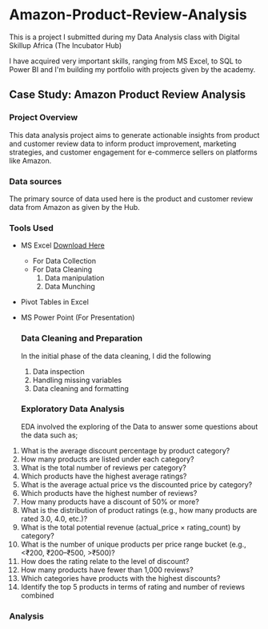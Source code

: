 # Amazon-Product-Review-Analysis
This is a project I submitted during my Data Analysis class with Digital Skillup Africa (The Incubator Hub)

I have acquired very important skills, ranging from MS Excel, to SQL to Power BI and I'm building my portfolio with projects given by the academy.

## Case Study: Amazon Product Review Analysis

### Project Overview

This data analysis project aims to generate actionable insights from product and customer review data to inform product improvement, marketing strategies, and customer engagement for e-commerce sellers on platforms like Amazon.

### Data sources

The primary source of data used here is the product and customer review data from Amazon as given by the Hub.

### Tools Used 

- MS Excel [Download Here](https://www.microsoft.com/en-us/microsoft-365/excel)
    - For Data Collection
    - For Data Cleaning
      1. Data manipulation
      2. Data Munching
- Pivot Tables in Excel
- MS Power Point (For Presentation)

  ### Data Cleaning and Preparation

  In the initial phase of the data cleaning, I did the following
  1. Data inspection
  2. Handling missing variables
  3. Data cleaning and formatting
 
  ### Exploratory Data Analysis
  EDA involved the exploring of the Data to answer some questions about the data such as;
1. What is the average discount percentage by product category?
2. How many products are listed under each category?
3. What is the total number of reviews per category?
4. Which products have the highest average ratings?
5. What is the average actual price vs the discounted price by category?
6. Which products have the highest number of reviews?
7. How many products have a discount of 50% or more?
8. What is the distribution of product ratings (e.g., how many products are rated 3.0,
4.0, etc.)?
9. What is the total potential revenue (actual_price × rating_count) by category?
10. What is the number of unique products per price range bucket (e.g., <₹200,
₹200–₹500, >₹500)?
11. How does the rating relate to the level of discount?
12. How many products have fewer than 1,000 reviews?
13. Which categories have products with the highest discounts?
14. Identify the top 5 products in terms of rating and number of reviews combined

### Analysis




